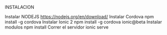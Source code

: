 INSTALACION

Instalar NODEJS
    https://nodejs.org/en/download/
Instalar Cordova
    npm install -g cordova
Instalar Ionic 2
    npm install -g cordova ionic@beta
Instalar modulos
    npm install
Correr el servidor
    ionic serve
